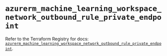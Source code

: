 # `azurerm_machine_learning_workspace_network_outbound_rule_private_endpoint`

Refer to the Terraform Registry for docs: [`azurerm_machine_learning_workspace_network_outbound_rule_private_endpoint`](https://registry.terraform.io/providers/hashicorp/azurerm/4.26.0/docs/resources/machine_learning_workspace_network_outbound_rule_private_endpoint).
